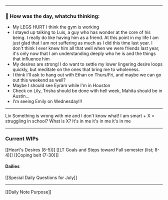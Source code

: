 
---
### 📝 How was the day, whatchu thinking:
- My LEGS HURT I think the gym is working
- I stayed up talking to Luis, a guy who has wonder at the core of his being. I really do like having him as a friend. At this point in my life I am just glad that I am not suffering as much as I did this time last year. I don't think I ever knew him all that well when we were friends last year, it's only now that I am understanding deeply who he is and the things that influence him
- My desires are strong! I do want to settle my lower lingering desire loops quickly, but meditate on the ones that bring me to wholeness.
- I think I'll ask to hang out with Ethan on Thurs/Fri, and maybe we can go out this weekend as well?
- Maybe I should see Eyram while I'm in Houston
- Check on Lily, Trisha should be done with hell week, Mahita should be in Austin... 
- I'm seeing Emily on Wednesday!!!

---
Liv
Something is wrong with me and I don't know what!
I am smart + X = struggling in school?
What is X? It's in me it's in me it's in me

---
### Current WIPs
[[Heart's Desires (8-5)]]
[[LT Goals and Steps toward Fall semester (list; 8-4)]]
[[Coping belt (7-30)]]
#### Dailies
[[Special Daily Questions for July]]

---

[[Daily Note Purpose]]
